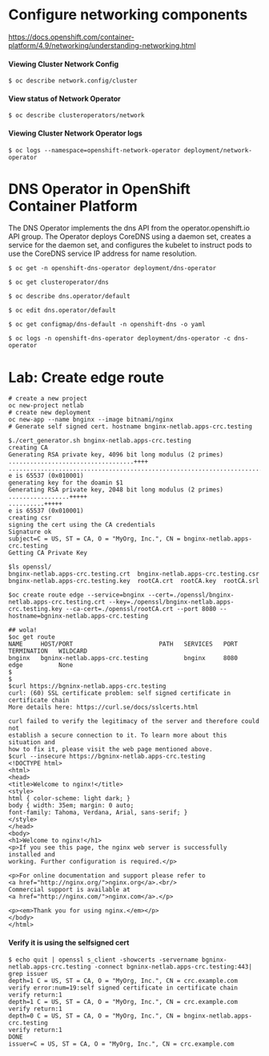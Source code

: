 # Configure networking components

https://docs.openshift.com/container-platform/4.9/networking/understanding-networking.html


#### Viewing Cluster Network Config

```
$ oc describe network.config/cluster
```

#### View status of Network Operator

```
$ oc describe clusteroperators/network
```


#### Viewing Cluster Network Operator logs

```
$ oc logs --namespace=openshift-network-operator deployment/network-operator

```

# DNS Operator in OpenShift Container Platform

The DNS Operator implements the dns API from the operator.openshift.io API group. The Operator deploys CoreDNS using a daemon set, creates a service for the daemon set, and configures the kubelet to instruct pods to use the CoreDNS service IP address for name resolution.

```
$ oc get -n openshift-dns-operator deployment/dns-operator

$ oc get clusteroperator/dns

$ oc describe dns.operator/default

$ oc edit dns.operator/default

$ oc get configmap/dns-default -n openshift-dns -o yaml

$ oc logs -n openshift-dns-operator deployment/dns-operator -c dns-operator

```


# Lab: Create edge route

```
# create a new project
oc new-project netlab
# create new deployment
oc new-app --name bnginx --image bitnami/nginx
# Generate self signed cert. hostname bnginx-netlab.apps-crc.testing

$./cert_generator.sh bnginx-netlab.apps-crc.testing
creating CA
Generating RSA private key, 4096 bit long modulus (2 primes)
...................................++++
...............................................................................................................++++
e is 65537 (0x010001)
generating key for the doamin $1
Generating RSA private key, 2048 bit long modulus (2 primes)
.................+++++
..........+++++
e is 65537 (0x010001)
creating csr
signing the cert using the CA credentials
Signature ok
subject=C = US, ST = CA, O = "MyOrg, Inc.", CN = bnginx-netlab.apps-crc.testing
Getting CA Private Key

$ls openssl/
bnginx-netlab.apps-crc.testing.crt  bnginx-netlab.apps-crc.testing.csr  bnginx-netlab.apps-crc.testing.key  rootCA.crt  rootCA.key  rootCA.srl

$oc create route edge --service=bnginx --cert=./openssl/bnginx-netlab.apps-crc.testing.crt --key=./openssl/bnginx-netlab.apps-crc.testing.key --ca-cert=./openssl/rootCA.crt --port 8080 --hostname=bgninx-netlab.apps-crc.testing

## wola!
$oc get route
NAME     HOST/PORT                        PATH   SERVICES   PORT   TERMINATION   WILDCARD
bnginx   bgninx-netlab.apps-crc.testing          bnginx     8080   edge          None
$
$
$curl https://bgninx-netlab.apps-crc.testing
curl: (60) SSL certificate problem: self signed certificate in certificate chain
More details here: https://curl.se/docs/sslcerts.html

curl failed to verify the legitimacy of the server and therefore could not
establish a secure connection to it. To learn more about this situation and
how to fix it, please visit the web page mentioned above.
$curl --insecure https://bgninx-netlab.apps-crc.testing
<!DOCTYPE html>
<html>
<head>
<title>Welcome to nginx!</title>
<style>
html { color-scheme: light dark; }
body { width: 35em; margin: 0 auto;
font-family: Tahoma, Verdana, Arial, sans-serif; }
</style>
</head>
<body>
<h1>Welcome to nginx!</h1>
<p>If you see this page, the nginx web server is successfully installed and
working. Further configuration is required.</p>

<p>For online documentation and support please refer to
<a href="http://nginx.org/">nginx.org</a>.<br/>
Commercial support is available at
<a href="http://nginx.com/">nginx.com</a>.</p>

<p><em>Thank you for using nginx.</em></p>
</body>
</html>

```

#### Verify it is using the selfsigned cert

```
$ echo quit | openssl s_client -showcerts -servername bgninx-netlab.apps-crc.testing -connect bgninx-netlab.apps-crc.testing:443| grep issuer
depth=1 C = US, ST = CA, O = "MyOrg, Inc.", CN = crc.example.com
verify error:num=19:self signed certificate in certificate chain
verify return:1
depth=1 C = US, ST = CA, O = "MyOrg, Inc.", CN = crc.example.com
verify return:1
depth=0 C = US, ST = CA, O = "MyOrg, Inc.", CN = bnginx-netlab.apps-crc.testing
verify return:1
DONE
issuer=C = US, ST = CA, O = "MyOrg, Inc.", CN = crc.example.com
```
